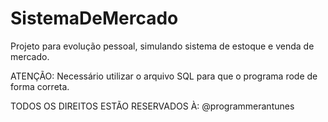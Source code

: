 # SistemaDeMercado
Projeto para evolução pessoal, simulando sistema de estoque e venda de mercado.

ATENÇÃO:
Necessário utilizar o arquivo SQL para que o programa rode de forma correta.

TODOS OS DIREITOS ESTÃO RESERVADOS À: @programmerantunes

